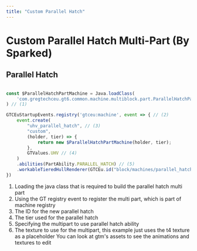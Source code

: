 ```yaml
---
title: "Custom Parallel Hatch"
---
```



# Custom Parallel Hatch Multi-Part (By Sparked)

## Parallel Hatch

```js title="extra_parallel_hatch.js"

const $ParallelHatchPartMachine = Java.loadClass(
	'com.gregtechceu.gt6.common.machine.multiblock.part.ParallelHatchPartMachine'
) // (1)

GTCEuStartupEvents.registry('gtceu:machine', event => { // (2)
    event.create(
        "uhv_parallel_hatch", // (3)
        "custom",
        (holder, tier) => {
            return new $ParallelHatchPartMachine(holder, tier);
        },
        GTValues.UHV // (4)
    )
	.abilities(PartAbility.PARALLEL_HATCH) // (5)
	.workableTieredHullRenderer(GTCEu.id("block/machines/parallel_hatch_mk4")) // (6)
})
```

1. Loading the java class that is required to build the parallel hatch multi part
2. Using the GT registry event to register the multi part, which is part of machine registry
3. The ID for the new parallel hatch
4. The tier used for the parallel hatch
5. Specifying the multipart to use parallel hatch ability
6. The texture to use for the multipart, this example just uses the t4 texture as a placeholder
	You can look at gtm's assets to see the animations and textures to edit